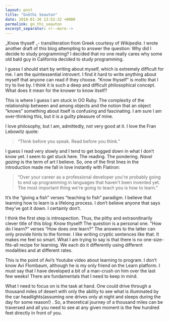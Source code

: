 ```yaml
---
layout: post
title: "Gnōthi Seauton"
date: 2018-01-26 13:52:32 +0000
permalink: gn_thi_seauton
excerpt_separator: <!--more-->
---
```


_Know thyself _- transliteration from Greek courtesy of _Wikipedia_. I wrote another draft of this blog attempting to answer the question: Why did I decide to study programming? I decided that no one really cares why some old bald guy in California decided to study programming.

<!--more-->

I guess I should start by writing about myself, which is extremely difficult for me. I am the quintessential introvert. I find it hard to write anything about myself that anyone can read if they choose. “Know thyself” is motto that I try to live by. I think it is such a deep and difficult philosophical concept. What does it mean for the knower to know itself?

This is where I guess I am stuck in OO Ruby. The complexity of the relationship between and among objects and the notion that an object “knows” something about itself is confusing and fascinating. I am sure I am over-thinking this, but it is a guilty pleasure of mine.

I love philosophy, but I am, admittedly, not very good at it. I love the Fran Lebowitz quote:

> “Think before you speak. Read before you think.”

I guess I read very slowly and I tend to get bogged down in what I don’t know yet. I seem to get stuck here. The reading. The pondering. _Navel gazing_ is the term of art I believe. So, one of the first lines in the introduction made me fall in love instantly with Flatiron:

> “Over your career as a professional developer you're probably going to end up programming in languages that haven't been invented yet. The most important thing we're going to teach you is how to learn.”

It’s the “giving a fish” verses “teaching to fish” paradigm. I believe that learning how to learn is a lifelong process. I don’t believe anyone that says they’ve got it down. I certainly don’t.

I think the first step is introspection. Thus, the pithy and extraordinarily clever title of this blog: Know thyself! The question is a personal one. “How do I learn?” verses “How does one learn?” The answers to the latter can only provide hints to the former. I like writing cryptic sentences like that. It makes me feel so smart. What I am trying to say is that there is no one-size-fits-all recipe for learning. We each do it differently using different modalities and at different rates.

This is the point of Avi’s Youtube video about learning to program. I don’t know Avi Flombaum, although he is my only friend on the Learn platform. I must say that I have developed a bit of a man-crush on him over the last few weeks! There are fundamentals that I need to keep in mind.

What I need to focus on is the task at hand. One could drive through a thousand miles of desert with only the ability to see what is illuminated by the car headlights(assuming one drives only at night and sleeps during the day for some reason!) . So, a theoretical journey of a thousand miles can be traversed and all you need to see at any given moment is the few hundred feet directly in front of you.
